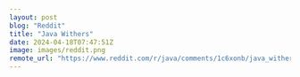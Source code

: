 ```yaml
---
layout: post
blog: "Reddit"
title: "Java Withers"
date: 2024-04-18T07:47:51Z
image: images/reddit.png
remote_url: "https://www.reddit.com/r/java/comments/1c6xonb/java_withers/"
---
```

